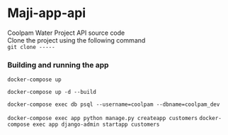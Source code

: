 # Maji-app-api
Coolpam Water Project API source code\
Clone the project using the following command \
`git clone -----`

### Building and running the app
`docker-compose up`

`docker-compose up -d --build`

`docker-compose exec db psql --username=coolpam --dbname=coolpam_dev`

`docker-compose exec app python manage.py createapp customers`
`docker-compose exec app django-admin startapp customers`


<!-- TODO: Proper documentation of endpoints -->

  